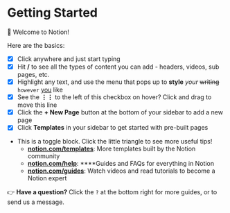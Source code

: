 # Getting Started

👋 Welcome to Notion!

Here are the basics:

- [x]  Click anywhere and just start typing
- [x]  Hit **/** to see all the types of content you can add - headers, videos, sub pages, etc.
- [x]  Highlight any text, and use the menu that pops up to **style** *your* ~~writing~~ `however` [you](https://www.notion.so/product) like
- [x]  See the **⋮⋮** to the left of this checkbox on hover? Click and drag to move this line
- [x]  Click the **+ New Page** button at the bottom of your sidebar to add a new page
- [x]  Click **Templates** in your sidebar to get started with pre-built pages
- This is a toggle block. Click the little triangle to see more useful tips!
    - [**notion.com/templates**](https://www.notion.so/templates): More templates built by the Notion community
    - [**notion.com/help**](https://www.notion.so/help): ****Guides and FAQs for everything in Notion
    - [**notion.com/guides**](http://notion.com/guides): Watch videos and read tutorials to become a Notion expert

👉 **Have a question?** Click the `?` at the bottom right for more guides, or to send us a message.